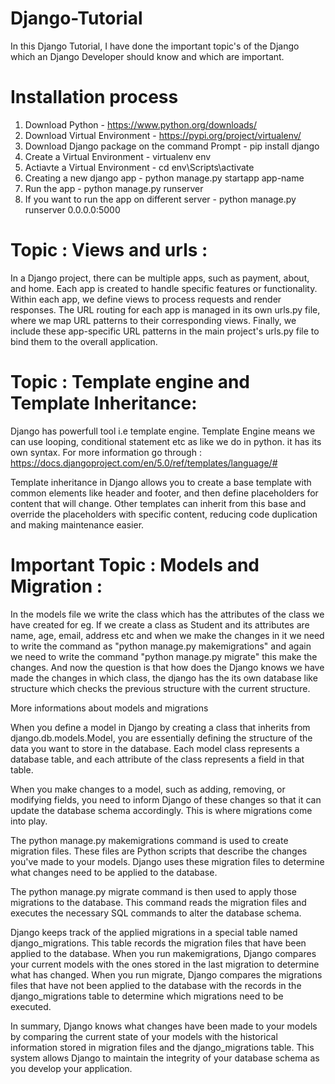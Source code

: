 # Django-Tutorial
In this Django Tutorial, I have done the important topic's of the Django which an Django Developer should know and which are important.

# Installation process
1) Download Python - https://www.python.org/downloads/
2) Download Virtual Environment - https://pypi.org/project/virtualenv/
3) Download Django package on the command Prompt - pip install django
4) Create a Virtual Environment - virtualenv env
5) Actiavte a Virtual Environment - cd env\Scripts\activate
6) Creating a new django app - python manage.py startapp app-name
7) Run the app - python manage.py runserver
8) If you want to run the app on different server - python manage.py runserver 0.0.0.0:5000


# Topic : Views and urls :
In a Django project, there can be multiple apps, such as payment, about, and home. Each app is created to handle specific features or functionality. Within each app, we define views to process requests and render responses. The URL routing for each app is managed in its own urls.py file, where we map URL patterns to their corresponding views. Finally, we include these app-specific URL patterns in the main project's urls.py file to bind them to the overall application.

# Topic : Template engine and Template Inheritance:
Django has powerfull tool i.e template engine. Template Engine means we can use looping, conditional statement etc as like we do in python. it has its own syntax. For more information go through : 
 https://docs.djangoproject.com/en/5.0/ref/templates/language/#

Template inheritance in Django allows you to create a base template with common elements like header and footer, and then define placeholders for content that will change. Other templates can inherit from this base and override the placeholders with specific content, reducing code duplication and making maintenance easier.

# Important Topic : Models and Migration :
In the models file we write the class which has the attributes of the class we have created for eg. If we create a class as Student and its attributes are name, age, email, address etc and when we make the changes in it we need to write the command as "python manage.py makemigrations" and again we need to write the command "python manage.py migrate" this make the changes. 
And now the question is that how does the Django knows we have made the changes in which class, the django has the its own database like structure which checks the previous structure with the current structure.

More informations about models and migrations

When you define a model in Django by creating a class that inherits from django.db.models.Model, you are essentially defining the structure of the data you want to store in the database. Each model class represents a database table, and each attribute of the class represents a field in that table.

When you make changes to a model, such as adding, removing, or modifying fields, you need to inform Django of these changes so that it can update the database schema accordingly. This is where migrations come into play.

The python manage.py makemigrations command is used to create migration files. These files are Python scripts that describe the changes you've made to your models. Django uses these migration files to determine what changes need to be applied to the database.

The python manage.py migrate command is then used to apply those migrations to the database. This command reads the migration files and executes the necessary SQL commands to alter the database schema.

Django keeps track of the applied migrations in a special table named django_migrations. This table records the migration files that have been applied to the database. When you run makemigrations, Django compares your current models with the ones stored in the last migration to determine what has changed. When you run migrate, Django compares the migrations files that have not been applied to the database with the records in the django_migrations table to determine which migrations need to be executed.

In summary, Django knows what changes have been made to your models by comparing the current state of your models with the historical information stored in migration files and the django_migrations table. This system allows Django to maintain the integrity of your database schema as you develop your application.
